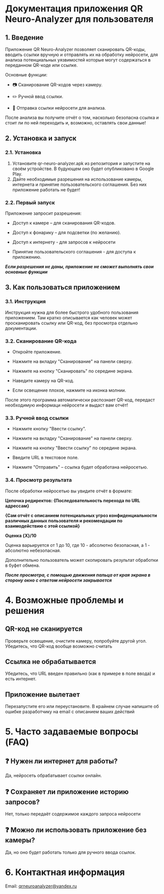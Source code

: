 # Документация приложения QR Neuro-Analyzer для пользователя

## 1. Введение
Приложение QR Neuro-Analyzer позволяет сканировать QR-коды, вводить ссылки вручную и отправлять их на обработку нейросети, для анализа потенциальных уязвимостей которые могут содержаться в переданном QR-коде или ссылке.

Основные функции:

 - 📷 Сканирование QR-кодов через камеру.

 - ✏️ Ручной ввод ссылки.

 - 🤖 Отправка ссылки нейросети для анализа.

После анализа вы получите отчёт о том, насколько безопасна ссылка и стоит ли по ней переходить и, возможно, оставлять свои данные!

## 2. Установка и запуск
### 2.1. Установка

1. Установите qr-neuro-analyzer.apk из репозитория и запустите на своём устройстве. В будующем оно будет опубликовано в Google Play.
2. Дайте необходимые разрешения на использование камеры, интернета и принятие пользовательского соглашения. Без них приложение работать не будет!

### 2.2. Первый запуск
Приложение запросит разрешения:

 - Доступ к камере – для сканирования QR-кодов.

 - Доступ к фонарику – для подсветки (по желанию).

 - Доступ к интернету - для запросов к нейросети

 - Принятие пользовательского соглашения - для доступа к приложению.

***Если разрешения не даны, приложение не сможет выполнять свои основные функции***

## 3. Как пользоваться приложением

### 3.1. Инструкция

Инструкция нужна для более быстрого удобного пользования приложением. Там кратко описывается как человек может просканировать ссылку или QR-код, без просмотра отдельно документации.

### 3.2. Сканирование QR-кода

 - Откройте приложение.

 - Нажмите на вкладку "Сканирование" на панели сверху.

 - Нажмите на кнопку "Сканировать" по середине экрана.
 
 - Наведите камеру на QR-код.

 - Если освещение плохое, нажмите на иконка молнии.

После этого программа автоматически распознает QR-код, передаст необходимую информаци нейросети и выдаст вам отчёт!

### 3.3. Ручной ввод ссылки

 - Нажмите кнопку "Ввести ссылку".

 - Нажмите на вкладку "Сканирование" на панели сверху.

 - Нажмите на кнопку "Ввести ссылку" по середине экрана.

 - Введите URL в текстовое поле.

 - Нажмите "Отправить" – ссылка будет обработана нейросетью.

### 3.4. Просмотр результата
После обработки нейросетью вы увидите отчёт в формате:

**Цепочка редиректов: {Последовательность перехода по URL адрессам}**

**{Сам отчёт с описанием потенциальных угроз конфиденциальности различных данных пользователя и рекомендации по взаимодействию с этой ссылкой}**

**Оценка {X}/10**

Оценка варьируется от 1 до 10, где 10 - абсолютно безопасная, а 1 - абсолютно небезопасная.

Дополнительно пользователь может скопировать результат обработки в буфет обмена.

***После просмотра, с помощью движения пальца от края экрана в сторону окно с ответом нейросети закрывается***

# 4. Возможные проблемы и решения
## QR-код не сканируется	
Проверьте освещение, очистите камеру, попробуйте другой угол. Убедитесь, что QR-код вообще возможно считать 
## Ссылка не обрабатывается	
Убедитесь, что URL введен правильно (как в примере в поле ввода) и есть интернет.
## Приложение вылетает	
Перезапустите его или переустановите. В крайнем случае напишите об ошибке разработчику на email с описанием ваших действий

# 5. Часто задаваемые вопросы (FAQ)
## ❓ Нужен ли интернет для работы?
Да, нейросеть обрабатывает ссылки онлайн.

## ❓ Сохраняет ли приложение историю запросов?
Нет, только передаёт содержимое каждого запроса нейросети

## ❓ Можно ли использовать приложение без камеры?
Да, но оно будет работать только для ручного ввода ссылок.

# 6. Контактная информация
Email: qrneuroanalyzer@yandex.ru
